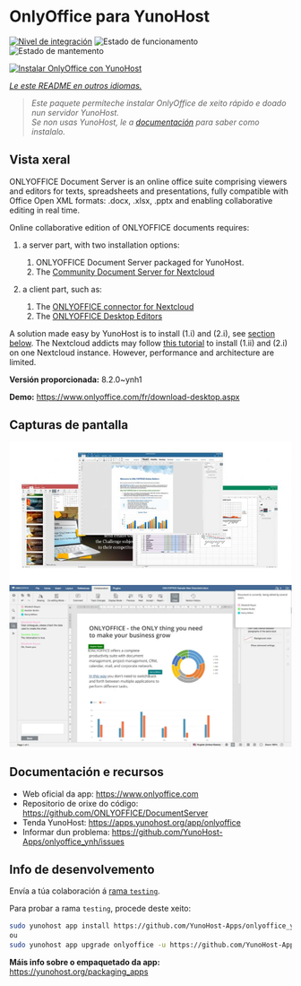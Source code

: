 <!--
NOTA: Este README foi creado automáticamente por <https://github.com/YunoHost/apps/tree/master/tools/readme_generator>
NON debe editarse manualmente.
-->

# OnlyOffice para YunoHost

[![Nivel de integración](https://dash.yunohost.org/integration/onlyoffice.svg)](https://ci-apps.yunohost.org/ci/apps/onlyoffice/) ![Estado de funcionamento](https://ci-apps.yunohost.org/ci/badges/onlyoffice.status.svg) ![Estado de mantemento](https://ci-apps.yunohost.org/ci/badges/onlyoffice.maintain.svg)

[![Instalar OnlyOffice con YunoHost](https://install-app.yunohost.org/install-with-yunohost.svg)](https://install-app.yunohost.org/?app=onlyoffice)

*[Le este README en outros idiomas.](./ALL_README.md)*

> *Este paquete permíteche instalar OnlyOffice de xeito rápido e doado nun servidor YunoHost.*  
> *Se non usas YunoHost, le a [documentación](https://yunohost.org/install) para saber como instalalo.*

## Vista xeral

ONLYOFFICE Document Server is an online office suite comprising viewers and editors for texts, spreadsheets and presentations, fully compatible with Office Open XML formats: .docx, .xlsx, .pptx and enabling collaborative editing in real time.

Online collaborative edition of ONLYOFFICE documents requires: 
1. a server part, with two installation options:
   1. ONLYOFFICE Document Server packaged for YunoHost. 
   2. The [Community Document Server for Nextcloud](https://apps.nextcloud.com/apps/documentserver_community) 

2. a client part, such as: 
   1. The [ONLYOFFICE connector for Nextcloud](https://apps.nextcloud.com/apps/onlyoffice) 
   2. The [ONLYOFFICE Desktop Editors](https://www.onlyoffice.com/fr/download-desktop.aspx)

A solution made easy by YunoHost is to install (1.i) and (2.i), see [section below](https://github.com/YunoHost-Apps/onlyoffice_ynh/#configuration-of-onlyoffice-server). The Nextcloud addicts may follow [this tutorial](https://github.com/YunoHost-Apps/nextcloud_ynh#configure-onlyoffice-integration) to install (1.ii) and (2.i) on one Nextcloud instance. However, performance and architecture are limited.


**Versión proporcionada:** 8.2.0~ynh1

**Demo:** <https://www.onlyoffice.com/fr/download-desktop.aspx>

## Capturas de pantalla

![Captura de pantalla de OnlyOffice](./doc/screenshots/01-presentation.jpg)
![Captura de pantalla de OnlyOffice](./doc/screenshots/02-document-short.png)

## Documentación e recursos

- Web oficial da app: <https://www.onlyoffice.com>
- Repositorio de orixe do código: <https://github.com/ONLYOFFICE/DocumentServer>
- Tenda YunoHost: <https://apps.yunohost.org/app/onlyoffice>
- Informar dun problema: <https://github.com/YunoHost-Apps/onlyoffice_ynh/issues>

## Info de desenvolvemento

Envía a túa colaboración á [rama `testing`](https://github.com/YunoHost-Apps/onlyoffice_ynh/tree/testing).

Para probar a rama `testing`, procede deste xeito:

```bash
sudo yunohost app install https://github.com/YunoHost-Apps/onlyoffice_ynh/tree/testing --debug
ou
sudo yunohost app upgrade onlyoffice -u https://github.com/YunoHost-Apps/onlyoffice_ynh/tree/testing --debug
```

**Máis info sobre o empaquetado da app:** <https://yunohost.org/packaging_apps>
